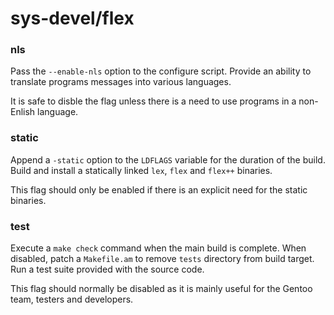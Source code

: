 # sys-devel/flex

### nls
Pass the `--enable-nls` option to the configure script. Provide an ability to translate programs messages into various languages.

It is safe to disble the flag unless there is a need to use programs in a non-Enlish language.

### static
Append a `-static` option to the `LDFLAGS` variable for the duration of the build. Build and install a statically linked `lex`, `flex` and `flex++` binaries.

This flag should only be enabled if there is an explicit need for the static binaries.

### test
Execute a `make check` command when the main build is complete. When disabled, patch a `Makefile.am` to remove `tests` directory from build target. Run a test suite provided with the source code.

This flag should normally be disabled as it is mainly useful for the Gentoo team, testers and developers.
